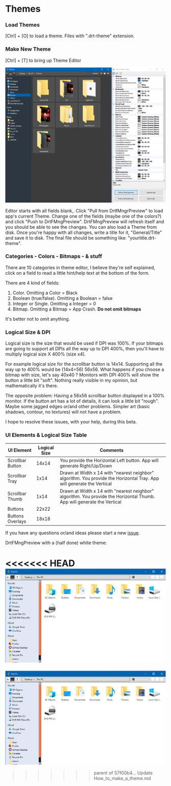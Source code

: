 # Themes

### Load Themes

[Ctrl] + [O]  to load a theme. Files with ".drt-theme" extension.

### Make New Theme

[Ctrl] + [T]  to bring up Theme Editor

![Alt text](/Images/Theme_Editor.png?raw=true "DrtFMng-Theme Editor")

Editor starts with all fields blank,. Click "Pull from DrtfMngrPreview" to load app's current Theme. Change one of the fields (maybe one of the colors?) and click "Push to DrtFMngPreview". DrtFMngPreview will refresh itself and you should be able to see the changes. You can also load a Theme from disk. Once you're happy with all changes, write a title for it, "General/Title" and save it to disk. The final file should be something like: "yourtitle.drt-theme".

### Categories - Colors - Bitmaps - & stuff

There are 10 categories in theme editor, I believe they're self explained, click on a field to read a little hint/help text at the bottom of the form.

There are 4 kind of fields:

1. Color. Omitting a Color = Black
2. Boolean (true/false). Omitting a Boolean = false
3. Integer or Single. Omitting a Integer = 0
4. Bitmap. Omitting a Bitmap = App Crash. **Do not omit bitmaps**

It's better not to omit anything.

### Logical Size & DPI

Logical size is the size that would be used if DPI was 100%. If your bitmaps are going to support all DPIs all the way up to DPI 400%, then you'll have to multiply logical size X 400% (size x4). 

For example logical size for the scrollbar button is 14x14. Supporting all the way up to 400% would be (14x4=56) 56x56. What happens if you choose a bitmap with size, let's say 40x40 ? Monitors with DPI 400% will show the button a little bit "soft". Nothing really visible in my opinion, but mathematically it's there.

The opposite problem: Having a 56x56 scrollbar button displayed in a 100% monitor. If the button art has a lot of details, it can look a little bit "rough". Maybe some jagged edges or/and other problems. Simpler art (basic shadows, contour, no textures) will not have a problem.

I hope to resolve these issues, with your help, during this beta.

### UI Elements & Logical Size Table

| UI Element       | Logical Size | Comments                                                     |
| ---------------- | ------------ | ------------------------------------------------------------ |
| Scrollbar Button | 14x14        | You provide the Horizontal Left button. App will generate Right/Up/Down |
| Scrollbar Tray   | 1x14         | Drawn at Width x 14 with "nearest neighbor" algorithm. You provide the Horizontal Tray. App will generate the Vertical |
| Scrollbar Thumb  | 1x14         | Drawn at Width x 14 with "nearest neighbor" algorithm. You provide the Horizontal Thumb. App will generate the Vertical |
| Buttons          | 22x22        |                                                              |
| Buttons Overlays | 18x18        |                                                              |

If you have any questions or/and ideas please start a new [issue](https://github.com/WilliamDrt/DrtFMngPreview/issues).

DrtFMngPreview with a (half done) white theme:

<<<<<<< HEAD
![logo](\Images\White-Theme.png)
=======
![Alt text](/Images/White-Theme.png?raw=true "White Theme")
>>>>>>> parent of 57f00b4... Update How_to_make_a_theme.md
